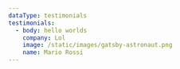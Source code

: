 ```yaml
---
dataType: testimonials
testimonials:
  - body: hello worlds
    company: Lol
    image: /static/images/gatsby-astronaut.png
    name: Mario Rossi
---
```


